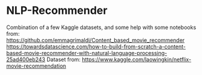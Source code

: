 # NLP-Recommender
Combination of a few Kaggle datasets, and some help with some notebooks from:  https://github.com/emmagrimaldi/Content_based_movie_recommender https://towardsdatascience.com/how-to-build-from-scratch-a-content-based-movie-recommender-with-natural-language-processing-25ad400eb243  Dataset from:  https://www.kaggle.com/laowingkin/netflix-movie-recommendation
